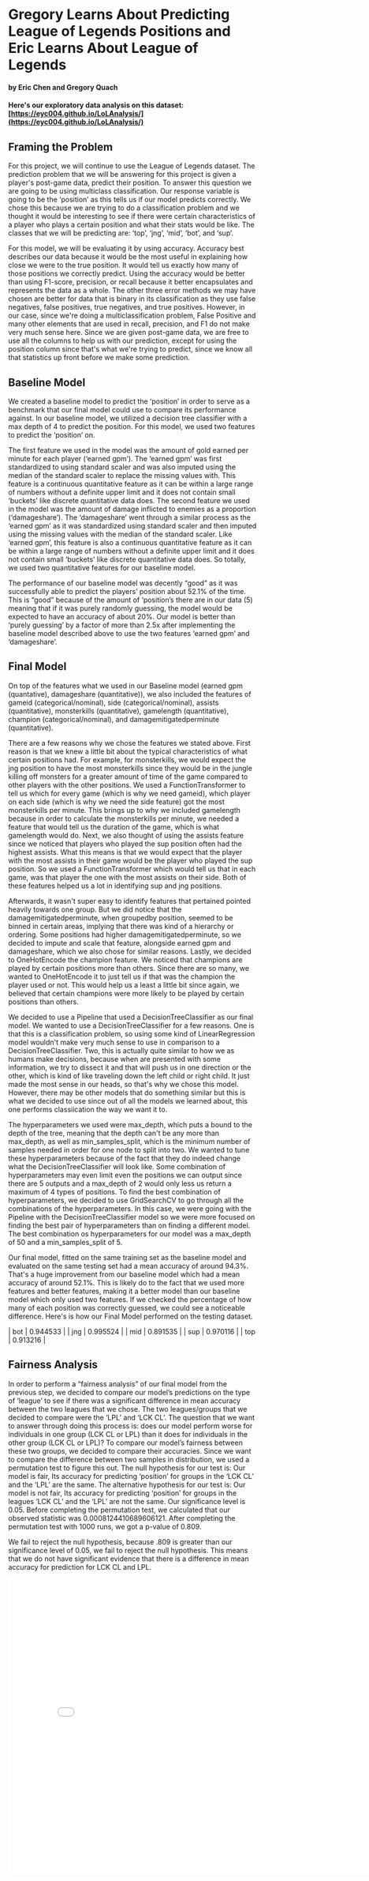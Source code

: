# Gregory Learns About Predicting League of Legends Positions and Eric Learns About League of Legends
#### by Eric Chen and Gregory Quach
#### Here's  our exploratory data analysis on this dataset: [https://eyc004.github.io/LoLAnalysis/](https://eyc004.github.io/LoLAnalysis/)
## Framing the Problem
For this project, we will continue to use the League of Legends dataset. The prediction problem that we will be answering for this project is given a player's post-game data, predict their position. To answer this question we are going to be using multiclass classification. Our response variable is going to be the ‘position’ as this tells us if our model predicts correctly. We chose this because we are trying to do a classification problem and we thought it would be interesting to see if there were certain characteristics of a player who plays a certain position and what their stats would be like. The classes that we will be predicting are: ‘top’, ‘jng’, ‘mid’, ‘bot’, and ‘sup’. 

For this model, we will be evaluating it by using accuracy. Accuracy best describes our data because it would be the most useful in explaining how close we were to the true position. It would tell us exactly how many of those positions we correctly predict. Using the accuracy would be better than using F1-score, precision, or recall because it better encapsulates and represents the data as a whole. The other three error methods we may have chosen are better for data that is binary in its classification as they use false negatives, false positives, true negatives, and true positives. However, in our case, since we're doing a multiclassification problem, False Positive and many other elements that are used in recall, precision, and F1 do not make very much sense here. Since we are given post-game data, we are free to use all the columns to help us with our prediction, except for using the position column since that's what we're trying to predict, since we know all that statistics up front before we make some prediction. 

## Baseline Model
We created a baseline model to predict the ‘position’ in order to serve as a benchmark that our final model could use to compare its performance against. In our baseline model, we utilized a decision tree classifier with a max depth of 4 to predict the position. For this model, we used two features to predict the ‘position’ on. 

The first feature we used in the model was the amount of gold earned per minute for each player (‘earned gpm’). The ‘earned gpm’ was first standardized to using standard scaler and was also imputed using the median of the standard scaler to replace the missing values with. This feature is a continuous quantitative feature as it can be within a large range of numbers without a definite upper limit and it does not contain small ‘buckets’ like discrete quantitative data does. The second feature we used in the model was the amount of damage inflicted to enemies as a proportion (‘damageshare’). The ‘damageshare’ went through a similar process as the ‘earned gpm’ as it was standardized using standard scaler and then imputed using the missing values with the median of the standard scaler. Like ‘earned gpm’, this feature is also a continuous quantitative feature as it can be within a large range of numbers without a definite upper limit and it does not contain small ‘buckets’ like discrete quantitative data does. So totally, we used two quantitative features for our baseline model. 

The performance of our baseline model was decently “good” as it was successfully able to predict the players’ position about 52.1% of the time. This is “good” because of the amount of ‘position’s there are in our data (5) meaning that if it was purely randomly guessing, the model would be expected to have an accuracy of about 20%. Our model is better than ‘purely guessing’ by a factor of more than 2.5x after implementing the baseline model described above to use the two features ‘earned gpm’ and ‘damageshare’.

## Final Model
On top of the features what we used in our Baseline model (earned gpm (quantative), damageshare (quantitative)), we also included the features of gameid (categorical/nominal), side (categorical/nominal), assists (quantitative), monsterkills (quantitative), gamelength (quantitative), champion (categorical/nominal), and damagemitigatedperminute (quantitative). 

There are a few reasons why we chose the features we stated above. First reason is that we knew a little bit about the typical characteristics of what certain positions had. For example, for monsterkills, we would expect the jng position to have the most monsterkills since they would be in the jungle killing off monsters for a greater amount of time of the game compared to other players with the other positions. We used a FunctionTransformer to tell us which for every game (which is why we need gameid), which player on each side (which is why we need the side feature) got the most monsterkills per minute. This brings up to why we included gamelength because in order to calculate the monsterkills per minute, we needed a feature that would tell us the duration of the game, which is what gamelength would do. Next, we also thought of using the assists feature since we noticed that players who played the sup position often had the highest assists. What this means is that we would expect that the player with the most assists in their game would be the player who played the sup position. So we used a FunctionTransformer which would tell us that in each game, was that player the one with the most assists on their side. Both of these features helped us a lot in identifying sup and jng positions. 

Afterwards, it wasn't super easy to identify features that pertained pointed heavily towards one group. But we did notice that the damagemitigatedperminute, when groupedby position, seemed to be binned in certain areas, implying that there was kind of a hierarchy or ordering. Some positions had higher damagemitigatedperminute, so we decided to impute and scale that feature, alongside earned gpm and damageshare, which we also chose for similar reasons. Lastly, we decided to OneHotEncode the champion feature. We noticed that champions are played by certain positions more than others. Since there are so many, we wanted to OneHotEncode it to just tell us if that was the champion the player used or not. This would help us a least a little bit since again, we believed that certain champions were more likely to be played by certain positions than others. 

We decided to use a Pipeline that used a DecisionTreeClassifier as our final model. We wanted to use a DecisionTreeClassifier for a few reasons. One is that this is a classification problem, so using some kind of LinearRegression model wouldn't make very much sense to use in comparison to a DecisionTreeClassifier. Two, this is actually quite similar to how we as humans make decisions, because when are presented with some information, we try to dissect it and that will push us in one direction or the other, which is kind of like traveling down the left child or right child. It just made the most sense in our heads, so that's why we chose this model. However, there may be other models that do something similar but this is what we decided to use since out of all the models we learned about, this one performs classiication the way we want it to. 

The hyperparameters we used were max_depth, which puts a bound to the depth of the tree, meaning that the depth can't be any more than max_depth, as well as min_samples_split, which is the minimum number of samples needed in order for one node to split into two. We wanted to tune these hyperparameters because of the fact that they do indeed change what the DecisionTreeClassifier will look like. Some combination of hyperparameters may even limit even the positions we can output since there are 5 outputs and a max_depth of 2 would only less us return a maximum of 4 types of positions. To find the best combination of hyperparameters, we decided to use GridSearchCV to go through all the combinations of the hyperparameters. In this case, we were going with the Pipeline with the DecisionTreeClassifier model so we were more focused on finding the best pair of hyperparameters than on finding a different model. The best combination os hyperparameters for our model was a max_depth of 50 and a min_samples_split of 5. 

Our final model, fitted on the same training set as the baseline model and evaluated on the same testing set had a mean accuracy of around 94.3%. That's a huge improvement from our baseline model which had a mean accuracy of around 52.1%. This is likely do to the fact that we used more features and better features, making it a better model than our baseline model which only used two features. If we checked the percentage of how many of each position was correctly guessed, we could see a noticeable difference. Here's is how our Final Model performed on the testing dataset. 

| bot        | 0.944533 |
| jng        | 0.995524 |
| mid        | 0.891535 |
| sup        | 0.970116 |
| top        | 0.913216 |
## Fairness Analysis
In order to perform a “fairness analysis” of our final model from the previous step, we decided to compare our model’s predictions on the type of ‘league’ to see if there was a significant difference in mean accuracy between the two leagues that we chose. The two leagues/groups that we decided to compare were the ‘LPL’ and ‘LCK CL’. The question that we want to answer through doing this process is: does our model perform worse for individuals in one group (LCK CL or LPL) than it does for individuals in the other group (LCK CL or LPL)? 
To compare our model’s fairness between these two groups, we decided to compare their accuracies. Since we want to compare the difference between two samples in distribution, we used a permutation test to figure this out. 
The null hypothesis for our test is: Our model is fair, Its accuracy for predicting ‘position’ for groups in the ‘LCK CL’ and the ‘LPL’ are the same.
The alternative hypothesis for our test is: Our model is not fair, Its accuracy for predicting ‘position’ for groups in the leagues ‘LCK CL’ and the ‘LPL’ are not the same.
Our significance level is 0.05. Before completing the permutation test, we calculated that our observed statistic was 0.0008124410689606121. After completing the permutation test with 1000 runs, we got a p-value of 0.809.

We fail to reject the null hypothesis, because .809 is greater than our significance level of 0.05, we fail to reject the null hypothesis. This means that we do not have significant evidence that there is a difference in mean accuracy for prediction for LCK CL and LPL. 
<iframe src="assets/final_model_mean_accuracy.html" width=800 height=600 frameBorder=0></iframe>

